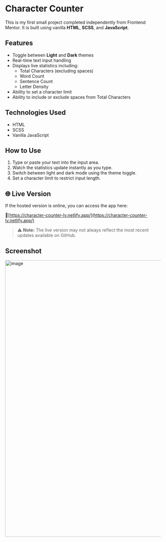 # Character Counter

This is my first small project completed independently from Frontend Mentor. It is built using vanilla **HTML**, **SCSS**, and **JavaScript**.

## Features

- Toggle between **Light** and **Dark** themes
- Real-time text input handling
- Displays live statistics including:
  - Total Characters (excluding spaces)
  - Word Count
  - Sentence Count
  - Letter Density
- Ability to set a character limit
- Ability to include or exclude spaces from Total Characters

## Technologies Used

- HTML
- SCSS
- Vanilla JavaScript

## How to Use

1. Type or paste your text into the input area.
2. Watch the statistics update instantly as you type.
3. Switch between light and dark mode using the theme toggle.
4. Set a character limit to restrict input length.

## 🌐 Live Version
If the hosted version is online, you can access the app here:

🔗[https://character-counter-lv.netlify.app/](https://character-counter-lv.netlify.app/)

> ⚠️ **Note:** The live version may not always reflect the most recent updates available on GitHub.

## Screenshot

<img width="1313" height="895" alt="image" src="https://github.com/user-attachments/assets/18858968-ed24-4e63-b072-4cdb3625c1ab" />

